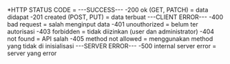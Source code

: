 *HTTP STATUS CODE =
---SUCCESS---
-200 ok (GET, PATCH) = data didapat
-201 created (POST, PUT) = data terbuat
---CLIENT ERROR---
-400 bad request = salah menginput data
-401 unouthorized = belum ter autorisasi
-403 forbidden = tidak diizinkan (user dan administrator)
-404 not found = API salah
-405 method not allowed = menggunakan method yang tidak di inisialisasi
---SERVER ERROR---
-500 internal server error = server yang error